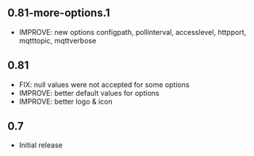 <!-- https://developers.home-assistant.io/docs/add-ons/presentation#keeping-a-changelog -->

## 0.81-more-options.1

- IMPROVE: new options configpath, pollinterval, accesslevel, httpport, mqtttopic, mqttverbose

## 0.81

- FIX: null values were not accepted for some options
- IMPROVE: better default values for options
- IMPROVE: better logo & icon

## 0.7

- Initial release
